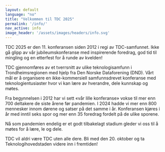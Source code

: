 ```yaml
---
layout: default
language: "no"
title: "Velkommen til TDC 2025"
permalink: '/info/'
nav_active: info
image_header: '/assets/images/headers/info.svg'
---
```


TDC 2025 er den 11. konferansen siden 2012 i regi av TDC-samfunnet. Ikke gå glipp av vår jubileumskonferanse med inspirerende foredrag, god tid til mingling og en etterfest for å runde av kvelden!

TDC gjennomføres av et tverrsnitt av ulike teknologisamfunn i Trondheimsregionen med hjelp fra Den Norske Dataforening (DND). Vårt mål er å organisere en ikke-kommersiell samfunnsdrevet konferanse med teknologientusiaster hvor vi kan lære av hverandre, dele kunnskap og møtes.

Fra begynnelsen i 2012 har vi sett «vår lille konferanse» vokse til mer enn 700 deltakere de siste årene før pandemien. I 2024 hadde vi mer enn 800 mennesker innom dørene og satser på det samme i år. Konferansen kjøres i år med inntil seks spor og mer enn 35 foredrag fordelt på de ulike sporene.

Nå som pandemien endelig er et godt tilbakelagt stadium gleder vi oss til å møtes for å lære, le og dele.

TDC vil aldri være TDC uten alle dere. Bli med den 20. oktober og ta Teknologihovedstaden videre inn i fremtiden!